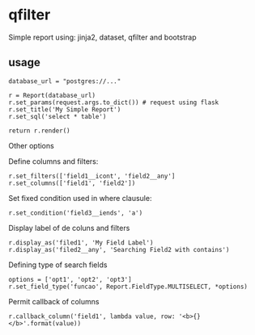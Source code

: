 # qfilter
Simple report using: jinja2, dataset, qfilter and bootstrap

## usage

```
database_url = "postgres://..."

r = Report(database_url)
r.set_params(request.args.to_dict()) # request using flask
r.set_title('My Simple Report')
r.set_sql('select * table')

return r.render()
```

Other options

Define columns and filters:
```
r.set_filters(['field1__icont', 'field2__any']
r.set_columns(['field1', 'field2'])
```

Set fixed condition used in where clausule:
```
r.set_condition('field3__iends', 'a')
```

Display label of de coluns and filters
```
r.display_as('filed1', 'My Field Label')
r.display_as('filed2__any', 'Searching Field2 with contains')
```

Defining type of search fields
```
options = ['opt1', 'opt2', 'opt3']
r.set_field_type('funcao', Report.FieldType.MULTISELECT, *options)
```

Permit callback of columns
```
r.callback_column('field1', lambda value, row: '<b>{}</b>'.format(value))
```


